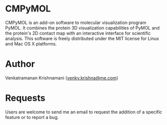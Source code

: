 CMPyMOL
=======
CMPyMOL is an add-on software to molecular visualization program PyMOL. It combines the protein 3D visualization capabilities of PyMOL and the protein's 2D contact map with an interactive interface for scientific analysis. This software is freely distributed under the MIT license for Linux and Mac OS X platforms.

Author
======
Venkatramanan Krishnamani (venky.krishna@me.com)

Requests
========
Users are welcome to send me an email to request the addition of a specific feature or to report a bug.

